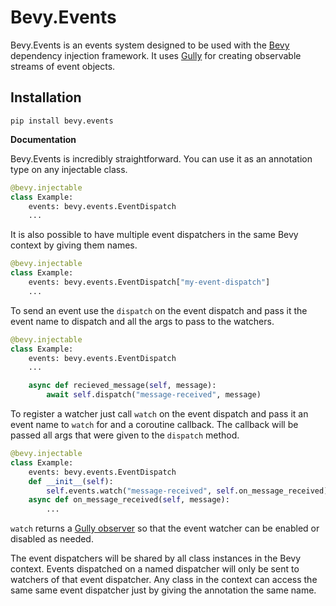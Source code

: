 # Bevy.Events
Bevy.Events is an events system designed to be used with the [Bevy](https://github.com/ZechCodes/Bevy) dependency injection framework. It uses [Gully](https://github.com/ZechCodes/Gully) for creating observable streams of event objects.

## Installation
```shell script
pip install bevy.events
```

**Documentation**

Bevy.Events is incredibly straightforward. You can use it as an annotation type on any injectable class.
```python
@bevy.injectable
class Example:
    events: bevy.events.EventDispatch
    ...
```
It is also possible to have multiple event dispatchers in the same Bevy context by giving them names. 
```python
@bevy.injectable
class Example:
    events: bevy.events.EventDispatch["my-event-dispatch"]
    ...
```
To send an event use the `dispatch` on the event dispatch and pass it the event name to dispatch and all the args to pass to the watchers.
```python
@bevy.injectable
class Example:
    events: bevy.events.EventDispatch
    ...

    async def recieved_message(self, message):
        await self.dispatch("message-received", message)
```
To register a watcher just call `watch` on the event dispatch and pass it an event name to `watch` for and a coroutine callback. The callback will be passed all args that were given to the `dispatch` method.
```python
@bevy.injectable
class Example:
    events: bevy.events.EventDispatch
    def __init__(self):
        self.events.watch("message-received", self.on_message_received)
    async def on_message_received(self, message):
        ...
```
`watch` returns a [Gully observer](https://github.com/ZechCodes/Gully#gullyobservablegullygully) so that the event watcher can be enabled or disabled as needed.

The event dispatchers will be shared by all class instances in the Bevy context. Events dispatched on a named dispatcher will only be sent to watchers of that event dispatcher. Any class in the context can access the same same event dispatcher just by giving the annotation the same name.
